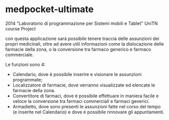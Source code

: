 medpocket-ultimate
==================

2014 "Laboratorio di programmazione per Sistemi mobili e Tablet" UniTN course Project

con questa applicazione sarà possibile tenere traccia delle assunzioni dei propri medicinali, oltre ad avere utili informazioni come la dislocazione delle farmacie della zona, o la conversione tra farmaco generico e farmaco commerciale.

Le funzioni sono 4:

* Calendario, dove è possibile inserire e visionare le assunzioni programmate;
* Localizzatore di farmacie, dove verranno visualizzate ed elencate le farmacie della zona.
* Convertitore di farmaci, dove è possibile effettuare in maniera facile e veloce la conversione tra farmaci commerciali e farmaci generici.
* Armadietto, dove sono presenti le assunzioni fatte nel corso del tempo (e inserite nel Calendario) e dove è possibile rinnovare gli appuntamenti.
